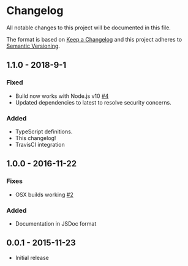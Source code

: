 # Changelog
All notable changes to this project will be documented in this file.

The format is based on [Keep a Changelog][keep-a-changelog]
and this project adheres to [Semantic Versioning][semvar].

## 1.1.0 - 2018-9-1
### Fixed
- Build now works with Node.js v10 [#4][PR-4]
- Updated dependencies to latest to resolve security concerns.

### Added
- TypeScript definitions.
- This changelog!
- TravisCI integration

## 1.0.0 - 2016-11-22
### Fixes
- OSX builds working [#2][PR-2]

### Added
- Documentation in JSDoc format

## 0.0.1 - 2015-11-23
- Initial release

[PR-4]: https://github.com/JacobFischer/netlinkwrapper/pull/4
[PR-2]: https://github.com/JacobFischer/netlinkwrapper/pull/2
[1.0.1]: https://github.com/JacobFischer/ts-typed-events/releases/tag/v1.0.1
[1.1.0]: https://github.com/JacobFischer/ts-typed-events/releases/tag/v1.1.0
[keep-a-changelog]: http://keepachangelog.com/en/1.0.0/
[semvar]: http://semver.org/spec/v2.0.0.html

